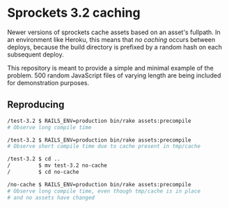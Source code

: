 # Sprockets 3.2 caching

Newer versions of sprockets cache assets based on an asset's
fullpath. In an environment like Heroku, this means that _no caching_
occurs between deploys, because the build directory is prefixed by a
random hash on each subsequent deploy.

This repository is meant to provide a simple and minimal example of
the problem. 500 random JavaScript files of varying length are being
included for demonstration purposes.

## Reproducing

```sh
/test-3.2 $ RAILS_ENV=production bin/rake assets:precompile
# Observe long compile time

/test-3.2 $ RAILS_ENV=production bin/rake assets:precompile
# Observe short compile time due to cache present in tmp/cache

/test-3.2 $ cd ..
/         $ mv test-3.2 no-cache
/         $ cd no-cache

/no-cache $ RAILS_ENV=production bin/rake assets:precompile
# Observe long compile time, even though tmp/cache is in place
# and no assets have changed
```
